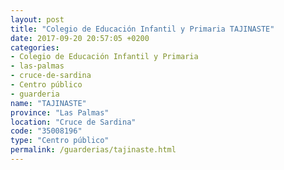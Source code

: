 ```yaml
---
layout: post
title: "Colegio de Educación Infantil y Primaria TAJINASTE"
date: 2017-09-20 20:57:05 +0200
categories:
- Colegio de Educación Infantil y Primaria
- las-palmas
- cruce-de-sardina
- Centro público
- guarderia
name: "TAJINASTE"
province: "Las Palmas"
location: "Cruce de Sardina"
code: "35008196"
type: "Centro público"
permalink: /guarderias/tajinaste.html
---
```

